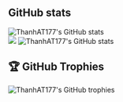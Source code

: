## GitHub stats
![ThanhAT177's GitHub stats](https://github-readme-stats.vercel.app/api?username=ThanhAT177&theme=blue-green&show_icons=true&hide=contribs,prs)<br/>
![](https://github-readme-stats.vercel.app/api?username=ThanhAT177&theme=dark&hide_border=false&include_all_commits=false&count_private=false)
![ThanhAT177's GitHub stats](https://github-readme-streak-stats.herokuapp.com/?user=ThanhAT177&theme=dark&hide_border=false)<br/>
## 🏆 GitHub Trophies
![ThanhAT177's GitHub trophies](https://github-profile-trophy.vercel.app/?username=ThanhAT177&theme=darkhub&no-frame=false&no-bg=true&margin-w=4)
